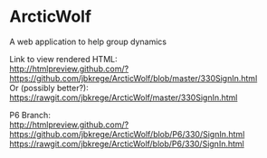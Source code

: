 # ArcticWolf
A web application to help group dynamics     
     
Link to view rendered HTML:     
http://htmlpreview.github.com/?https://github.com/jbkrege/ArcticWolf/blob/master/330SignIn.html     
Or (possibly better?):     
https://rawgit.com/jbkrege/ArcticWolf/master/330SignIn.html     
     
P6 Branch:      
http://htmlpreview.github.com/?https://github.com/jbkrege/ArcticWolf/blob/P6/330/SignIn.html     
https://rawgit.com/jbkrege/ArcticWolf/blob/P6/330/SignIn.html      
